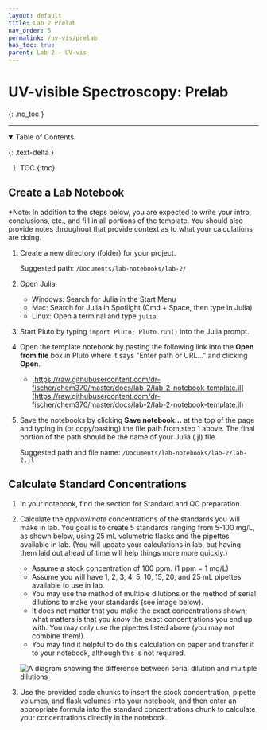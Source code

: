 ```yaml
---
layout: default
title: Lab 2 Prelab
nav_order: 5
permalink: /uv-vis/prelab
has_toc: true
parent: Lab 2 - UV-vis
---
```


# UV-visible Spectroscopy: Prelab
{: .no_toc  }

----

<details open markdown="block">
  <summary>
  Table of Contents
  </summary>

  {: .text-delta }
1. TOC
{:toc}
</details>

## Create a Lab Notebook

*Note: In addition to the steps below, you are expected to write your intro, conclusions, etc., and fill in all portions of the template.  You should also provide notes throughout that provide context as to what your calculations are doing.

1. Create a new directory (folder) for your project.

   Suggested path: `/Documents/lab-notebooks/lab-2/`
  
3.  Open Julia:

    - Windows: Search for Julia in the Start Menu
    - Mac: Search for Julia in Spotlight (Cmd + Space, then type in Julia)
    - Linux: Open a terminal and type `julia`.
   
4. Start Pluto by typing `import Pluto; Pluto.run()` into the Julia prompt.
 
5. Open the template notebook by pasting the following link into the **Open from file** box in Pluto where it says "Enter path or URL..." and clicking **Open**.

   - [https://raw.githubusercontent.com/dr-fischer/chem370/master/docs/lab-2/lab-2-notebook-template.jl](https://raw.githubusercontent.com/dr-fischer/chem370/master/docs/lab-2/lab-2-notebook-template.jl)

6. Save the notebooks by clicking **Save notebook...** at the top of the page and typing in (or copy/pasting) the file path from step 1 above.  The final portion of the path should be the name of your Julia (.jl) file.

   Suggested path and file name: `/Documents/lab-notebooks/lab-2/lab-2.jl`

## Calculate Standard Concentrations

1. In your notebook, find the section for Standard and QC preparation.

1. Calculate the *approximate* concentrations of the standards you will make in lab.  You goal is to create 5 standards ranging from 5-100 mg/L, as shown below, using 25 mL volumetric flasks and the pipettes available in lab.  (You will update your calculations in lab, but having them laid out ahead of time will help things more more quickly.)
      
      - Assume a stock concentration of 100 ppm. (1 ppm = 1 mg/L)
      - Assume you will have 1, 2, 3, 4, 5, 10, 15, 20, and 25 mL pipettes available to use in lab.
      - You may use the method of multiple dilutions or the method of serial dilutions to make your standards (see image below).
      - It does not matter that you make the exact concentrations shown; what matters is that you *know* the exact concentrations you end up with.  You may only use the pipettes listed above (you may not combine them!).
      - You may find it helpful to do this calculation on paper and transfer it to your notebook, although this is not required.
      
   ![A diagram showing the difference between serial dilution and multiple dilutions]({{site.url}}/assets/images/lab-2/serial-dilutions.png)

1. Use the provided code chunks to insert the stock concentration, pipette volumes, and flask volumes into your notebook, and then enter an appropriate formula into the standard concentrations chunk to calculate your concentrations directly in the notebook. 
